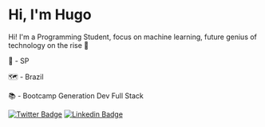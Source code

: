 # Hi, I'm Hugo

Hi! I'm a Programming Student, focus on machine learning, future genius of technology on the rise 💾


📍 - SP
 
 :world_map: - Brazil
 
📚  - Bootcamp Generation Dev Full Stack

[![Twitter Badge](https://img.shields.io/badge/-@hugo_saladini-6633cc?style=flat-square&labelColor=6633cc&logo=twitter&logoColor=white&link=https://https://twitter.com/hugo_saladini)](https://https://twitter.com/hugo_saladini) 
[![Linkedin Badge](https://img.shields.io/badge/-Hugo%20Saladini-6633cc?style=flat-square&logo=Linkedin&logoColor=white&link=https://www.https://www.linkedin.com/in/hugosaladini/)](https://www.https://www.linkedin.com/in/hugosaladini/) 
